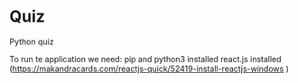 # Quiz
Python quiz

To run te application we need:
pip and python3 installed
react.js installed
(https://makandracards.com/reactjs-quick/52419-install-reactjs-windows )
